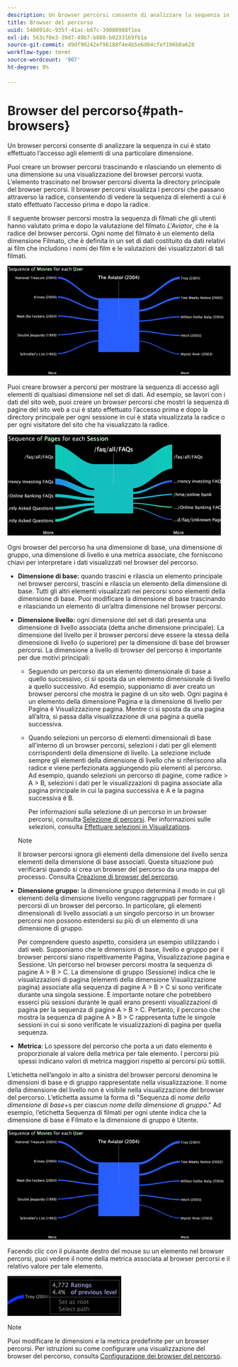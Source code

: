 ```yaml
---
description: Un browser percorsi consente di analizzare la sequenza in cui è stato effettuato l’accesso agli elementi di una particolare dimensione.
title: Browser del percorso
uuid: 548091dc-935f-41ac-b67c-39080988f1ea
exl-id: 563cf0e3-39d7-49b7-b808-b0233169fb1a
source-git-commit: d9df90242ef96188f4e4b5e6d04cfef196b0a628
workflow-type: tm+mt
source-wordcount: '907'
ht-degree: 0%

---
```


# Browser del percorso{#path-browsers}

Un browser percorsi consente di analizzare la sequenza in cui è stato effettuato l’accesso agli elementi di una particolare dimensione.

Puoi creare un browser percorsi trascinando e rilasciando un elemento di una dimensione su una visualizzazione del browser percorsi vuota. L’elemento trascinato nel browser percorsi diventa la directory principale del browser percorsi. Il browser percorsi visualizza i percorsi che passano attraverso la radice, consentendo di vedere la sequenza di elementi a cui è stato effettuato l’accesso prima e dopo la radice.

Il seguente browser percorsi mostra la sequenza di filmati che gli utenti hanno valutato prima e dopo la valutazione del filmato *L&#39;Aviator*, che è la radice del browser percorsi. Ogni nome del filmato è un elemento della dimensione Filmato, che è definita in un set di dati costituito da dati relativi ai film che includono i nomi dei film e le valutazioni dei visualizzatori di tali filmati.

![](assets/vis_PathBrowser_Movies.png)

Puoi creare browser a percorsi per mostrare la sequenza di accesso agli elementi di qualsiasi dimensione nel set di dati. Ad esempio, se lavori con i dati del sito web, puoi creare un browser percorsi che mostri la sequenza di pagine del sito web a cui è stato effettuato l’accesso prima e dopo la directory principale per ogni sessione in cui è stata visualizzata la radice o per ogni visitatore del sito che ha visualizzato la radice.

![](assets/vis_PathBrowser_Pages.png)

Ogni browser del percorso ha una dimensione di base, una dimensione di gruppo, una dimensione di livello e una metrica associate, che forniscono chiavi per interpretare i dati visualizzati nel browser del percorso.

* **Dimensione di base:** quando trascini e rilascia un elemento principale nel browser percorsi, trascini e rilascia un elemento della dimensione di base. Tutti gli altri elementi visualizzati nei percorsi sono elementi della dimensione di base. Puoi modificare la dimensione di base trascinando e rilasciando un elemento di un’altra dimensione nel browser percorsi.
* **Dimensione livello:** ogni dimensione del set di dati presenta una dimensione di livello associata (detta anche dimensione principale). La dimensione del livello per il browser percorsi deve essere la stessa della dimensione di livello (o superiore) per la dimensione di base del browser percorsi. La dimensione a livello di browser del percorso è importante per due motivi principali:

   * Seguendo un percorso da un elemento dimensionale di base a quello successivo, ci si sposta da un elemento dimensionale di livello a quello successivo. Ad esempio, supponiamo di aver creato un browser percorsi che mostra le pagine di un sito web. Ogni pagina è un elemento della dimensione Pagina e la dimensione di livello per Pagina è Visualizzazione pagina. Mentre ci si sposta da una pagina all’altra, si passa dalla visualizzazione di una pagina a quella successiva.
   * Quando selezioni un percorso di elementi dimensionali di base all’interno di un browser percorsi, selezioni i dati per gli elementi corrispondenti della dimensione di livello. La selezione include sempre gli elementi della dimensione di livello che si riferiscono alla radice e viene perfezionata aggiungendo più elementi al percorso. Ad esempio, quando selezioni un percorso di pagine, come radice > A > B, selezioni i dati per le visualizzazioni di pagina associate alla pagina principale in cui la pagina successiva è A e la pagina successiva è B.

      Per informazioni sulla selezione di un percorso in un browser percorsi, consulta [Selezione di percorsi](../../../../home/c-get-started/c-analysis-vis/c-path-browsers/t-sel-paths.md#task-bf44d08c71954ef2adec4b82f840adeb). Per informazioni sulle selezioni, consulta [Effettuare selezioni in Visualizations](../../../../home/c-get-started/c-vis/c-sel-vis/c-sel-vis.md#concept-012870ec22c7476e9afbf3b8b2515746).
   >[!NOTE]
   >
   >Il browser percorsi ignora gli elementi della dimensione del livello senza elementi della dimensione di base associati. Questa situazione può verificarsi quando si crea un browser del percorso da una mappa del processo. Consulta [Creazione di browser del percorso](../../../../home/c-get-started/c-analysis-vis/c-path-browsers/c-create-path-browsers.md#concept-e120de6a740d4b6f98dda9e2b638f6ff).

* **Dimensione gruppo:** la dimensione gruppo determina il modo in cui gli elementi della dimensione livello vengono raggruppati per formare i percorsi di un browser del percorso. In particolare, gli elementi dimensionali di livello associati a un singolo percorso in un browser percorsi non possono estendersi su più di un elemento di una dimensione di gruppo.

   Per comprendere questo aspetto, considera un esempio utilizzando i dati web. Supponiamo che le dimensioni di base, livello e gruppo per il browser percorsi siano rispettivamente Pagina, Visualizzazione pagina e Sessione. Un percorso nel browser percorsi mostra la sequenza di pagine A > B > C. La dimensione di gruppo (Sessione) indica che le visualizzazioni di pagina (elementi della dimensione Visualizzazione pagina) associate alla sequenza di pagine A > B > C si sono verificate durante una singola sessione. È importante notare che potrebbero esserci più sessioni durante le quali erano presenti visualizzazioni di pagina per la sequenza di pagine A > B > C. Pertanto, il percorso che mostra la sequenza di pagine A > B > C rappresenta tutte le singole sessioni in cui si sono verificate le visualizzazioni di pagina per quella sequenza.

* **Metrica**: Lo spessore del percorso che porta a un dato elemento è proporzionale al valore della metrica per tale elemento. I percorsi più spessi indicano valori di metrica maggiori rispetto ai percorsi più sottili.

L’etichetta nell’angolo in alto a sinistra del browser percorsi denomina le dimensioni di base e di gruppo rappresentate nella visualizzazione. Il nome della dimensione del livello non è visibile nella visualizzazione del browser del percorso. L’etichetta assume la forma di &quot;Sequenza di *nome della dimensione di base*+s per ciascun *nome della dimensione di gruppo*.&quot; Ad esempio, l’etichetta Sequenza di filmati per ogni utente indica che la dimensione di base è Filmato e la dimensione di gruppo è Utente.

![](assets/vis_PathBrowser_Movies.png)

Facendo clic con il pulsante destro del mouse su un elemento nel browser percorsi, puoi vedere il nome della metrica associata al browser percorsi e il relativo valore per tale elemento.

![](assets/vis_PathBrowser_RightClick.png)

>[!NOTE]
>
>Puoi modificare le dimensioni e la metrica predefinite per un browser percorsi. Per istruzioni su come configurare una visualizzazione del browser del percorso, consulta [Configurazione dei browser del percorso](../../../../home/c-get-started/c-intf-anlys-ftrs/t-config-path-brwsr.md#task-bbb3ddaa140a414f984b697c2b8202a3).
